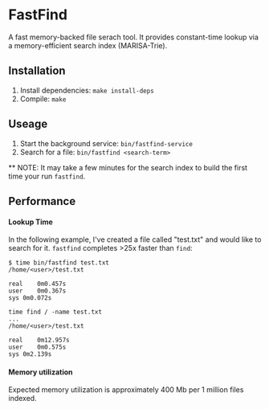 # FastFind

A fast memory-backed file serach tool. It provides constant-time lookup via a memory-efficient search index (MARISA-Trie).

## Installation

1. Install dependencies: `make install-deps`
1. Compile: `make`

## Useage

1. Start the background service: `bin/fastfind-service`
1. Search for a file: `bin/fastfind <search-term>`

** NOTE: It may take a few minutes for the search index to build the first time your run `fastfind`.

## Performance

#### Lookup Time

In the following example, I've created a file called "test.txt" and would like to search for it. `fastfind` completes >25x faster than `find`:

```
$ time bin/fastfind test.txt
/home/<user>/test.txt

real	0m0.457s
user	0m0.367s
sys	0m0.072s
```

```
time find / -name test.txt
...
/home/<user>/test.txt

real	0m12.957s
user	0m0.575s
sys	0m2.139s
```

#### Memory utilization

Expected memory utilization is approximately 400 Mb per 1 million files indexed. 